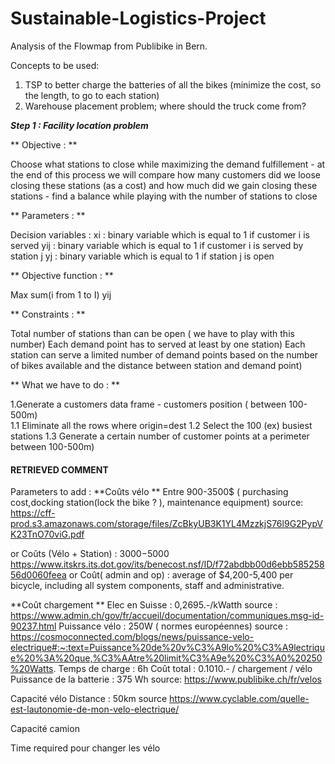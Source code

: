 # Sustainable-Logistics-Project
Analysis of the Flowmap from Publibike in Bern. 

Concepts to be used:
1. TSP to better charge the batteries of all the bikes (minimize the cost, so the length, to go to each station)
2. Warehouse placement problem; where should the truck come from?

***Step 1 : Facility location problem***

** Objective : ** 

Choose what stations to close while maximizing the demand fulfillement - at the end of this process we will compare how many customers did we loose closing these stations (as a cost) and how much did we gain closing these stations - find a balance while playing with the number of stations to close 

** Parameters : **

Decision variables : 
xi : binary variable which is equal to 1 if customer i is served 
yij : binary variable which is equal to 1 if customer i is served by station j 
yj : binary variable which is equal to 1 if station j is open 

** Objective function : **

Max sum(i from 1 to I) yij

** Constraints : ** 

Total number of stations than can be open ( we have to play with this number)
Each demand point has to served at least by one station) 
Each station can serve a limited number of demand points based on the number of bikes available and the distance between station and demand point)

** What we have to do : **

1.Generate a customers data frame - customers position ( between 100-500m)   
1.1 Eliminate all the rows where origin=dest 
1.2 Select the 100 (ex) busiest stations 
1.3 Generate a certain number of customer points at a perimeter between 100-500m)

#### RETRIEVED COMMENT

Parameters to add :
**Coûts vélo **
Entre 900-3500$ ( purchasing cost,docking station(lock the bike ? ), maintenance equipment)
source: https://cff-prod.s3.amazonaws.com/storage/files/ZcBkyUB3K1YL4MzzkjS76l9G2PypVK23TnO70viG.pdf

or
Coûts (Vélo + Station) : $3000-$5000
https://www.itskrs.its.dot.gov/its/benecost.nsf/ID/f72abdbb00d6ebb58525856d0060feea
or
Coût( admin and op) : average of $4,200-5,400 per bicycle, including all system components, staff and administrative.

**Coût chargement **
Elec en Suisse : 0,2695.-/kWatth
source : https://www.admin.ch/gov/fr/accueil/documentation/communiques.msg-id-90237.html
Puissance vélo : 250W ( normes européennes)
source : https://cosmoconnected.com/blogs/news/puissance-velo-electrique#:~:text=Puissance%20de%20v%C3%A9lo%20%C3%A9lectrique%20%3A%20que,%C3%AAtre%20limit%C3%A9e%20%C3%A0%20250%20Watts.
Temps de charge : 6h
Coût total : 0.1010.- / chargement / vélo
Puissance de la batterie : 375 Wh
source: https://www.publibike.ch/fr/velos

Capacité vélo
Distance : 50km
source https://www.cyclable.com/quelle-est-lautonomie-de-mon-velo-electrique/

Capacité camion

Time required pour changer les vélo

